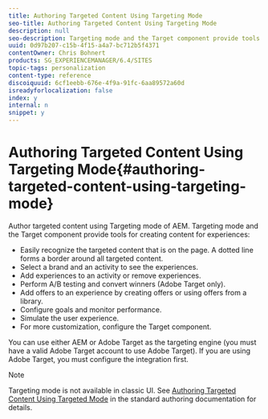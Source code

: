 ```yaml
---
title: Authoring Targeted Content Using Targeting Mode
seo-title: Authoring Targeted Content Using Targeting Mode
description: null
seo-description: Targeting mode and the Target component provide tools for creating content for experiences.
uuid: 0d97b207-c15b-4f15-a4a7-bc712b5f4371
contentOwner: Chris Bohnert
products: SG_EXPERIENCEMANAGER/6.4/SITES
topic-tags: personalization
content-type: reference
discoiquuid: 6cf1eebb-676e-4f9a-91fc-6aa89572a60d
isreadyforlocalization: false
index: y
internal: n
snippet: y
---
```


# Authoring Targeted Content Using Targeting Mode{#authoring-targeted-content-using-targeting-mode}

Author targeted content using Targeting mode of AEM. Targeting mode and the Target component provide tools for creating content for experiences:

* Easily recognize the targeted content that is on the page. A dotted line forms a border around all targeted content. 
* Select a brand and an activity to see the experiences.
* Add experiences to an activity or remove experiences.
* Perform A/B testing and convert winners (Adobe Target only).
* Add offers to an experience by creating offers or using offers from a library.
* Configure goals and monitor performance.
* Simulate the user experience.
* For more customization, configure the Target component.

You can use either AEM or Adobe Target as the targeting engine (you must have a valid Adobe Target account to use Adobe Target). If you are using Adobe Target, you must configure the integration first.

>[!NOTE]
>
>Targeting mode is not available in classic UI. See [Authoring Targeted Content Using Targeted Mode](../../authoring/using/content-targeting-touch.md) in the standard authoring documentation for details.

